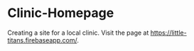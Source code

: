 # Clinic-Homepage
Creating a site for a local clinic. Visit the page at https://little-titans.firebaseapp.com/. 